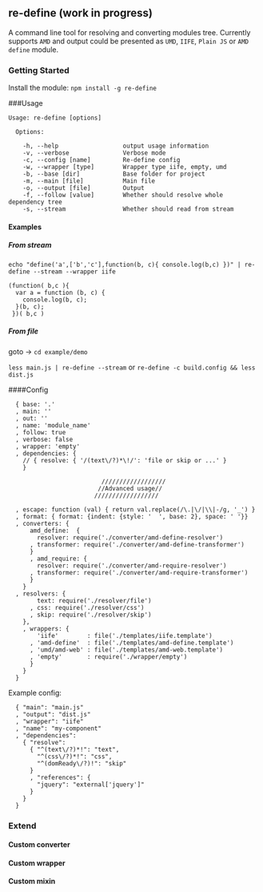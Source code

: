 ## re-define (work in progress)
A command line tool for resolving and converting modules tree.
Currently supports `AMD` and output could be presented as `UMD`, `IIFE`, `Plain JS` or `AMD define` module.

### Getting Started
Install the module: `npm install -g re-define`

###Usage
```
Usage: re-define [options]

  Options:

    -h, --help                  output usage information
    -v, --verbose               Verbose mode
    -c, --config [name]         Re-define config
    -w, --wrapper [type]        Wrapper type iife, empty, umd
    -b, --base [dir]            Base folder for project
    -m, --main [file]           Main file
    -o, --output [file]         Output
    -f, --follow [value]        Whether should resolve whole dependency tree
    -s, --stream                Whether should read from stream
```

#### Examples

##### From stream
`echo "define('a',['b','c'],function(b, c){ console.log(b,c) })" | re-define --stream --wrapper iife`

```
(function( b,c ){
  var a = function (b, c) {
    console.log(b, c);
  }(b, c);
 })( b,c )
```

##### From file
goto -> `cd example/demo`

`less main.js | re-define --stream`
or
`re-define -c build.config && less dist.js`

####Config
```
  { base: '.'
  , main: ''
  , out: ''
  , name: 'module_name'
  , follow: true
  , verbose: false
  , wrapper: 'empty'
  , dependencies: { 
    // { resolve: { '/(text\/?)*\!/': 'file or skip or ...' }
    }

                          //////////////////
                         //Advanced usage//
                        //////////////////

  , escape: function (val) { return val.replace(/\.|\/|\\|-/g, '_') }
  , format: { format: {indent: {style: '  ', base: 2}, space: ' '}}
  , converters: {
      amd_define:  {
        resolver: require('./converter/amd-define-resolver')
      , transformer: require('./converter/amd-define-transformer')
      }
      , amd_require: {
        resolver: require('./converter/amd-require-resolver')
      , transformer: require('./converter/amd-require-transformer')
      }
    }
  , resolvers: {
        text: require('./resolver/file')
      , css: require('./resolver/css')
      , skip: require('./resolver/skip')
    },
    , wrappers: {
        'iife'        : file('./templates/iife.template')
      , 'amd-define'  : file('./templates/amd-define.template')
      , 'umd/amd-web' : file('./templates/amd-web.template')
      , 'empty'       : require('./wrapper/empty')
      }
    }
  }
```

Example config:
```
  { "main": "main.js"
  , "output": "dist.js"
  , "wrapper": "iife"
  , "name": "my-component"
  , "dependencies":
    { "resolve": 
      { "^(text\/?)*!": "text",
        "^(css\/?)*!": "css",
        "^(domReady\/?)!": "skip"
      }
      , "references": {
        "jquery": "external['jquery']"
      }
    }
  }
```

### Extend
#### Custom converter
#### Custom wrapper
#### Custom mixin
